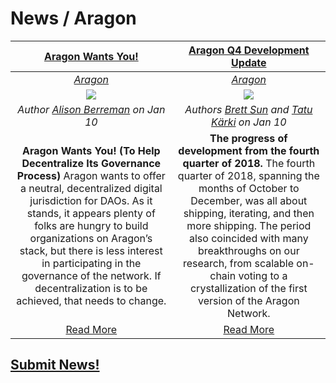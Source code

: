 # News / Aragon


[**Aragon Wants You!**](https://www.ethnews.com/aragon-wants-you-to-help-decentralize-its-governance-process) | [**Aragon Q4 Development Update**](https://blog.aragon.org/aragon-q4-2018-development-update/) |
:-----------:|:-----------:|
[_Aragon_](aragon.md) | [_Aragon_](aragon.md) |
[<img src="https://cdn.ethnews.com/images/2048x1024/Aragon-Wants-You-To-Help-Decentralize-Its-Governance-Process-12-27-2018-2048x1024.jpg">](https://www.ethnews.com/aragon-wants-you-to-help-decentralize-its-governance-process) | [<img src="https://blog.aragon.org/content/images/2019/01/DEV-Q4.png">](https://blog.aragon.org/aragon-q4-2018-development-update/) |
_Author [Alison Berreman](https://www.ethnews.com/author/alison-berreman) on Jan 10_ | _Authors [Brett Sun](https://blog.aragon.org/author/sohkai/) and [Tatu Kärki](https://blog.aragon.org/author/tatu/) on Jan 10_ |
**Aragon Wants You! (To Help Decentralize Its Governance Process)** Aragon wants to offer a neutral, decentralized digital jurisdiction for DAOs. As it stands, it appears plenty of folks are hungry to build organizations on Aragon’s stack, but there is less interest in participating in the governance of the network. If decentralization is to be achieved, that needs to change. | **The progress of development from the fourth quarter of 2018.** The fourth quarter of 2018, spanning the months of October to December, was all about shipping, iterating, and then more shipping. The period also coincided with many breakthroughs on our research, from scalable on-chain voting to a crystallization of the first version of the Aragon Network. |
[Read More](https://www.ethnews.com/aragon-wants-you-to-help-decentralize-its-governance-process) | [Read More](https://blog.aragon.org/aragon-q4-2018-development-update/) |

## [Submit News!](../guides/guide_for_submitting_news.md)
